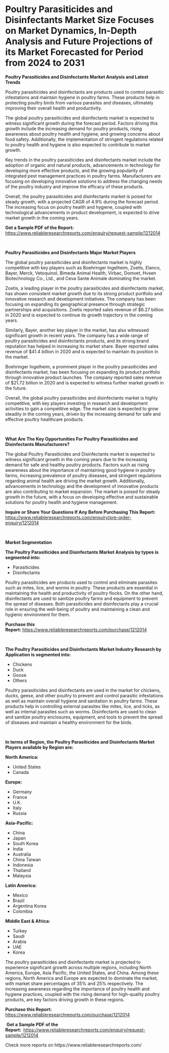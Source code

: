 <p><h1>Poultry Parasiticides and Disinfectants Market Size Focuses on Market Dynamics, In-Depth Analysis and Future Projections of its Market Forecasted for Period from 2024 to 2031</h1></p><p><strong>Poultry Parasiticides and Disinfectants Market Analysis and Latest Trends</strong></p>
<p><p>Poultry parasiticides and disinfectants are products used to control parasitic infestations and maintain hygiene in poultry farms. These products help in protecting poultry birds from various parasites and diseases, ultimately improving their overall health and productivity.</p><p>The global poultry parasiticides and disinfectants market is expected to witness significant growth during the forecast period. Factors driving this growth include the increasing demand for poultry products, rising awareness about poultry health and hygiene, and growing concerns about food safety. Additionally, the implementation of stringent regulations related to poultry health and hygiene is also expected to contribute to market growth.</p><p>Key trends in the poultry parasiticides and disinfectants market include the adoption of organic and natural products, advancements in technology for developing more effective products, and the growing popularity of integrated pest management practices in poultry farms. Manufacturers are focusing on developing innovative solutions to address the changing needs of the poultry industry and improve the efficacy of these products.</p><p>Overall, the poultry parasiticides and disinfectants market is poised for steady growth, with a projected CAGR of 4.9% during the forecast period. The increasing focus on poultry health and hygiene, coupled with technological advancements in product development, is expected to drive market growth in the coming years.</p></p>
<p><strong>Get a Sample PDF of the Report:&nbsp;</strong> <a href="https://www.reliableresearchreports.com/enquiry/request-sample/1212014">https://www.reliableresearchreports.com/enquiry/request-sample/1212014</a></p>
<p>&nbsp;</p>
<p><strong>Poultry Parasiticides and Disinfectants Major Market Players</strong></p>
<p><p>The global poultry parasiticides and disinfectants market is highly competitive with key players such as Boehringer Ingelheim, Zoetis, Elanco, Bayer, Merck, Vetoquinol, Bimeda Animal Health, Virbac, Domvet, Hvsen Biotechnology Co., Ltd., and Ceva Sante Animale dominating the market.</p><p>Zoetis, a leading player in the poultry parasiticides and disinfectants market, has shown consistent market growth due to its strong product portfolio and innovative research and development initiatives. The company has been focusing on expanding its geographical presence through strategic partnerships and acquisitions. Zoetis reported sales revenue of $6.27 billion in 2020 and is expected to continue its growth trajectory in the coming years.</p><p>Similarly, Bayer, another key player in the market, has also witnessed significant growth in recent years. The company has a wide range of poultry parasiticides and disinfectants products, and its strong brand reputation has helped in increasing its market share. Bayer reported sales revenue of $41.4 billion in 2020 and is expected to maintain its position in the market.</p><p>Boehringer Ingelheim, a prominent player in the poultry parasiticides and disinfectants market, has been focusing on expanding its product portfolio through innovative product launches. The company reported sales revenue of $21.72 billion in 2020 and is expected to witness further market growth in the future.</p><p>Overall, the global poultry parasiticides and disinfectants market is highly competitive, with key players investing in research and development activities to gain a competitive edge. The market size is expected to grow steadily in the coming years, driven by the increasing demand for safe and effective poultry healthcare products.</p></p>
<p>&nbsp;</p>
<p><strong>What Are The Key Opportunities For Poultry Parasiticides and Disinfectants Manufacturers?</strong></p>
<p><p>The global Poultry Parasiticides and Disinfectants market is expected to witness significant growth in the coming years due to the increasing demand for safe and healthy poultry products. Factors such as rising awareness about the importance of maintaining good hygiene in poultry farms, increasing prevalence of poultry diseases, and stringent regulations regarding animal health are driving the market growth. Additionally, advancements in technology and the development of innovative products are also contributing to market expansion. The market is poised for steady growth in the future, with a focus on developing effective and sustainable solutions for poultry health and hygiene management.</p></p>
<p><strong>Inquire or Share Your Questions If Any Before Purchasing This Report:</strong> <a href="https://www.reliableresearchreports.com/enquiry/pre-order-enquiry/1212014">https://www.reliableresearchreports.com/enquiry/pre-order-enquiry/1212014</a></p>
<p>&nbsp;</p>
<p><strong>Market Segmentation</strong></p>
<p><strong>The Poultry Parasiticides and Disinfectants Market Analysis by types is segmented into:</strong></p>
<p><ul><li>Parasiticides</li><li>Disinfectants</li></ul></p>
<p><p>Poultry parasiticides are products used to control and eliminate parasites such as mites, lice, and worms in poultry. These products are essential in maintaining the health and productivity of poultry flocks. On the other hand, disinfectants are used to sanitize poultry farms and equipment to prevent the spread of diseases. Both parasiticides and disinfectants play a crucial role in ensuring the well-being of poultry and maintaining a clean and hygienic environment for them.</p></p>
<p><strong>Purchase this Report:&nbsp;</strong><a href="https://www.reliableresearchreports.com/purchase/1212014">https://www.reliableresearchreports.com/purchase/1212014</a></p>
<p>&nbsp;</p>
<p><strong>The Poultry Parasiticides and Disinfectants Market Industry Research by Application is segmented into:</strong></p>
<p><ul><li>Chickens</li><li>Duck</li><li>Goose</li><li>Others</li></ul></p>
<p><p>Poultry parasiticides and disinfectants are used in the market for chickens, ducks, geese, and other poultry to prevent and control parasitic infestations as well as maintain overall hygiene and sanitation in poultry farms. These products help in controlling external parasites like mites, lice, and ticks, as well as internal parasites such as worms. Disinfectants are used to clean and sanitize poultry enclosures, equipment, and tools to prevent the spread of diseases and maintain a healthy environment for the birds.</p></p>
<p>&nbsp;</p>
<p><strong>In terms of Region, the Poultry Parasiticides and Disinfectants Market Players available by Region are:</strong></p>
<p>
    <p> <strong> North America: </strong>
        <ul>
            <li>United States</li>
            <li>Canada</li>
        </ul>
        </p> 
    <p> <strong> Europe: </strong>
        <ul>
            <li>Germany</li>
            <li>France</li>
            <li>U.K.</li>
            <li>Italy</li>
            <li>Russia</li>
        </ul>
        </p> 
    <p> <strong> Asia-Pacific: </strong>
        <ul>
            <li>China</li>
            <li>Japan</li>
            <li>South Korea</li>
            <li>India</li>
            <li>Australia</li>
            <li>China Taiwan</li>
            <li>Indonesia</li>
            <li>Thailand</li>
            <li>Malaysia</li>
        </ul>
        </p> 
    <p> <strong> Latin America: </strong>
        <ul>
            <li>Mexico</li>
            <li>Brazil</li>
            <li>Argentina Korea</li>
            <li>Colombia</li>
        </ul>
        </p> 
    <p> <strong> Middle East & Africa: </strong>
        <ul>
            <li>Turkey</li>
            <li>Saudi</li>
            <li>Arabia</li>
            <li>UAE</li>
            <li>Korea</li>
        </ul>
    </p>
    </p>
<p><p>The poultry parasiticides and disinfectants market is projected to experience significant growth across multiple regions, including North America, Europe, Asia Pacific, the United States, and China. Among these regions, North America and Europe are expected to dominate the market, with market share percentages of 35% and 25% respectively. The increasing awareness regarding the importance of poultry health and hygiene practices, coupled with the rising demand for high-quality poultry products, are key factors driving growth in these regions.</p></p>
<p><strong>Purchase this Report: </strong><a href="https://www.reliableresearchreports.com/purchase/1212014">https://www.reliableresearchreports.com/purchase/1212014</a></p>
<p>&nbsp;<strong>Get a Sample PDF of the Report:&nbsp;&nbsp;</strong><a href="https://www.reliableresearchreports.com/enquiry/request-sample/1212014">https://www.reliableresearchreports.com/enquiry/request-sample/1212014</a></p>
<p><strong></strong></p>
<p>Check more reports on https://www.reliableresearchreports.com/</p>